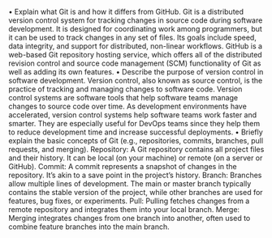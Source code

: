 •	Explain what Git is and how it differs from GitHub.
Git is a distributed version control system for tracking changes in source code during software development. It is designed for coordinating work among programmers, but it can be used to track changes in any set of files. Its goals include speed, data integrity, and support for distributed, non-linear workflows. GitHub is a web-based Git repository hosting service, which offers all of the distributed revision control and source code management (SCM) functionality of Git as well as adding its own features.
•	Describe the purpose of version control in software development.
Version control, also known as source control, is the practice of tracking and managing changes to software code. Version control systems are software tools that help software teams manage changes to source code over time. As development environments have accelerated, version control systems help software teams work faster and smarter. They are especially useful for DevOps teams since they help them to reduce development time and increase successful deployments.
•	Briefly explain the basic concepts of Git (e.g., repositories, commits, branches, pull requests, and merging).
Repository: A Git repository contains all project files and their history. It can be local (on your machine) or remote (on a server or GitHub).
Commit: A commit represents a snapshot of changes in the repository. It’s akin to a save point in the project’s history.
Branch: Branches allow multiple lines of development. The main or master branch typically contains the stable version of the project, while other branches are used for features, bug fixes, or experiments.
Pull: Pulling fetches changes from a remote repository and integrates them into your local branch.
Merge: Merging integrates changes from one branch into another, often used to combine feature branches into the main branch.
